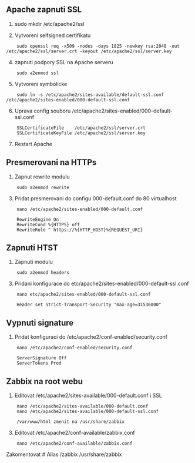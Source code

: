 Apache zapnuti SSL
----------------------
1. sudo mkdir /etc/apache2/ssl

2. Vytvoreni selfsigned certifikatu
```
	sudo openssl req -x509 -nodes -days 1825 -newkey rsa:2048 -out /etc/apache2/ssl/server.crt -keyout /etc/apache2/ssl/server.key
```
4. zapnuti podpory SSL na Apache serveru
```
	sudo a2enmod ssl
```
5. Vytvoreni symbolicke
```
	sudo ln -s /etc/apache2/sites-available/default-ssl.conf /etc/apache2/sites-enabled/000-default-ssl.conf
```

6. Uprava config souboru /etc/apache2/sites-enabled/000-default-ssl.conf
```
	SSLCertificateFile    /etc/apache2/ssl/server.crt
	SSLCertificateKeyFile /etc/apache2/ssl/server.key
```

7. Restart Apache

Presmerovani na HTTPs
----------------------
1. Zapnut rewrite modulu
```
	sudo a2enmod rewrite
```

3. Pridat presmerovani do configu 000-default.conf do 80 virtualhost
```
	nano /etc/apache2/sites-enabled/000-default.conf
```
```
	RewriteEngine On
	RewriteCond %{HTTPS} off
	RewriteRule ^ https://%{HTTP_HOST}%{REQUEST_URI}
```

Zapnuti HTST
------------
1. Zapnuti modulu
```
	sudo a2enmod headers
```
3. Pridani konfigurace do etc/apache2/sites-enabled/000-default-ssl.conf
```
	nano etc/apache2/sites-enabled/000-default-ssl.conf
```
```
	Header set Strict-Transport-Security "max-age=31536000"
```
Vypnuti signature
-----------------
1. Pridat konfiguraci do /etc/apache2/conf-enabled/security.conf
```
	nano /etc/apache2/conf-enabled/security.conf
```
```
	ServerSignature Off 
	ServerTokens Prod
```

Zabbix na root webu
----------------------
1. Editovat /etc/apache2/sites-available/000-default.conf i SSL
```
	nano /etc/apache2/sites-available/000-default.conf
	nano /etc/apache2/sites-available/000-default-ssl.conf
```
```
	/var/www/html zmenit na /usr/share/zabbix
```
	
3. Editovat /etc/apache2/conf-available/zabbix.conf
```
	nano /etc/apache2/conf-available/zabbix.conf
```
Zakomentovat # Alias /zabbix /usr/share/zabbix

